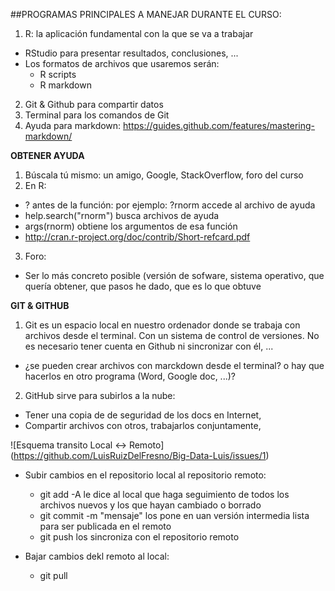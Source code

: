 ##PROGRAMAS PRINCIPALES A MANEJAR DURANTE EL CURSO:
1. R: la aplicación fundamental con la que se va a trabajar
- RStudio para presentar resultados, conclusiones, ...
- Los formatos de archivos que usaremos serán:
  - R scripts
  - R markdown
2. Git & Github para compartir datos
3. Terminal para los comandos de Git
4. Ayuda para markdown: https://guides.github.com/features/mastering-markdown/

**OBTENER AYUDA**
1. Búscala tú mismo: un amigo, Google, StackOverflow, foro del curso
2. En R:
- ? antes de la función: por ejemplo: ?rnorm accede al archivo de ayuda
- help.search("rnorm")  busca archivos de ayuda
- args(rnorm)           obtiene los argumentos de esa función
- http://cran.r-project.org/doc/contrib/Short-refcard.pdf
3. Foro:
- Ser lo más concreto posible (versión de sofware, sistema operativo, que quería obtener, que pasos he dado, que es lo que obtuve

**GIT & GITHUB**
1. Git es un espacio local en nuestro ordenador donde se trabaja con archivos desde el terminal. 
   Con un sistema de control de versiones. No es necesario tener cuenta en Github ni sincronizar con él, ...
- ¿se pueden crear archivos con marckdown desde el terminal? o hay que hacerlos en otro programa (Word, Google doc, ...)?
2. GitHub sirve para subirlos a la nube:
- Tener una copia de de seguridad de los docs en Internet, 
- Compartir archivos con otros, trabajarlos conjuntamente, 

![Esquema transito Local <-> Remoto]
(https://github.com/LuisRuizDelFresno/Big-Data-Luis/issues/1)

- Subir cambios en el repositorio local al repositorio remoto:
  - git add -A  le dice al local que haga seguimiento de todos los archivos nuevos y los que hayan cambiado o borrado
  - git commit -m "mensaje"  los pone en uan versión intermedia lista para ser publicada en el remoto
  - git push    los sincroniza con el repositorio remoto

- Bajar cambios dekl remoto al local:
  - git pull
